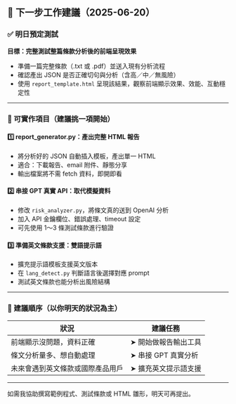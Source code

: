 ## 🚀 下一步工作建議（2025-06-20）

### ✅ 明日預定測試

**目標：完整測試整篇條款分析後的前端呈現效果**

* 準備一篇完整條款（.txt 或 .pdf）並送入現有分析流程
* 確認產出 JSON 是否正確切句與分析（含高／中／無風險）
* 使用 `report_template.html` 呈現該結果，觀察前端顯示效果、效能、互動穩定性

---

### 🔧 可實作項目（建議挑一項開始）

#### 1️⃣ report\_generator.py：產出完整 HTML 報告

* 將分析好的 JSON 自動插入模板，產出單一 HTML
* 適合：下載報告、email 附件、靜態分享
* 輸出檔案將不需 fetch 資料，即開即看

#### 2️⃣ 串接 GPT 真實 API：取代模擬資料

* 修改 `risk_analyzer.py`，將條文真的送到 OpenAI 分析
* 加入 API 金鑰欄位、錯誤處理、timeout 設定
* 可先使用 1～3 條測試條款進行驗證

#### 3️⃣ 準備英文條款支援：雙語提示語

* 擴充提示語模板支援英文版本
* 在 `lang_detect.py` 判斷語言後選擇對應 prompt
* 測試英文條款也能分析出風險結構

---

### 🧠 建議順序（以你明天的狀況為主）

| 狀況               | 建議任務          |
| ---------------- | ------------- |
| 前端顯示沒問題，資料正確     | ➤ 開始做報告輸出工具   |
| 條文分析量多、想自動處理     | ➤ 串接 GPT 真實分析 |
| 未來會遇到英文條款或國際產品用戶 | ➤ 擴充英文提示語支援   |

---

如需我協助撰寫範例程式、測試條款或 HTML 雛形，明天可再提出。
